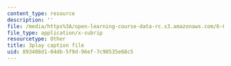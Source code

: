 ```yaml
---
content_type: resource
description: ''
file: /media/https%3A/open-learning-course-data-rc.s3.amazonaws.com/6-001-structure-and-interpretation-of-computer-programs-spring-2005/893408d104db5f9d96ef7c90535e68c5_AbK4bZhUk48.vtt
file_type: application/x-subrip
resourcetype: Other
title: 3play caption file
uid: 893408d1-04db-5f9d-96ef-7c90535e68c5
---
```

